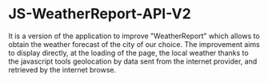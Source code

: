 # JS-WeatherReport-API-V2

It is a version of the application to improve "WeatherReport" which allows to obtain the weather forecast of the city of our choice.
The improvement aims to display directly, at the loading of the page, the local weather thanks to the javascript tools geolocation by data sent from the internet provider, and retrieved by the internet browse.
